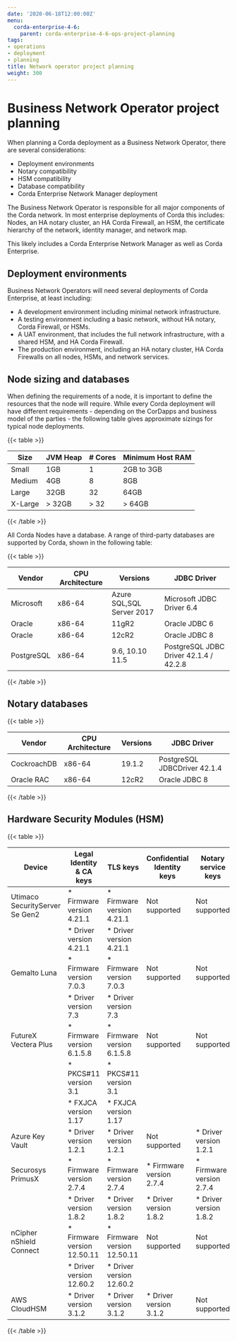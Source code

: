 ```yaml
---
date: '2020-06-18T12:00:00Z'
menu:
  corda-enterprise-4-6:
    parent: corda-enterprise-4-6-ops-project-planning
tags:
- operations
- deployment
- planning
title: Network operator project planning
weight: 300
---
```


# Business Network Operator project planning

When planning a Corda deployment as a Business Network Operator, there are several considerations:

- Deployment environments
- Notary compatibility
- HSM compatibility
- Database compatibility
- Corda Enterprise Network Manager deployment

The Business Network Operator is responsible for all major components of the Corda network. In most enterprise deployments
of Corda this includes: Nodes, an HA notary cluster, an HA Corda Firewall, an HSM, the certificate hierarchy of the network,
identity manager, and network map.

This likely includes a Corda Enterprise Network Manager as well as Corda Enterprise.

## Deployment environments

Business Network Operators will need several deployments of Corda Enterprise, at least including:

- A development environment including minimal network infrastructure.
- A testing environment including a basic network, without HA notary, Corda Firewall, or HSMs.
- A UAT environment, that includes the full network infrastructure, with a shared HSM, and HA Corda Firewall.
- The production environment, including an HA notary cluster, HA Corda Firewalls on all nodes, HSMs, and network services.

## Node sizing and databases

When defining the requirements of a node, it is important to define the resources that the node will require. While every
Corda deployment will have different requirements - depending on the CorDapps and business model of the parties - the
following table gives approximate sizings for typical node deployments.

{{< table >}}

|Size|JVM Heap|# Cores|Minimum Host RAM|
|------------|---------|-------|----------------|
|Small|1GB|1|2GB to 3GB|
|Medium|4GB|8|8GB|
|Large|32GB|32|64GB|
|X-Large|> 32GB|> 32|> 64GB|

{{< /table >}}

All Corda Nodes have a database. A range of third-party databases are supported by Corda, shown in the following table:

{{< table >}}

|Vendor|CPU Architecture|Versions|JDBC Driver|
|-------------------------------|------------------|------------------|------------------------|
|Microsoft|x86-64|Azure SQL,SQL Server 2017|Microsoft JDBC Driver 6.4|
|Oracle|x86-64|11gR2|Oracle JDBC 6|
|Oracle|x86-64|12cR2|Oracle JDBC 8|
|PostgreSQL|x86-64|9.6, 10.10 11.5|PostgreSQL JDBC Driver 42.1.4 / 42.2.8|

{{< /table >}}

## Notary databases

{{< table >}}

|Vendor|CPU Architecture|Versions|JDBC Driver|
|-------------------------------|------------------|------------------|--------------------|
|CockroachDB|x86-64|19.1.2|PostgreSQL JDBCDriver 42.1.4|
|Oracle RAC|x86-64|12cR2|Oracle JDBC 8|

{{< /table >}}

## Hardware Security Modules (HSM)

{{< table >}}

|Device|Legal Identity & CA keys|TLS keys|Confidential Identity keys|Notary service keys|
|-------------------------------|----------------------------|----------------------------|----------------------------|--------------------------|
| Utimaco SecurityServer Se Gen2| * Firmware version 4.21.1  | * Firmware version 4.21.1  | Not supported              | Not supported            |
|                               | * Driver version 4.21.1    | * Driver version 4.21.1    |                            |                          |
| Gemalto Luna                  | * Firmware version 7.0.3   | * Firmware version 7.0.3   | Not supported              | Not supported            |
|                               | * Driver version 7.3       | * Driver version 7.3       |                            |                          |
| FutureX Vectera Plus          | * Firmware version 6.1.5.8 | * Firmware version 6.1.5.8 | Not supported              | Not supported            |
|                               | * PKCS#11 version 3.1      | * PKCS#11 version 3.1      |                            |                          |
|                               | * FXJCA version 1.17       | * FXJCA version 1.17       |                            |                          |
| Azure Key Vault               | * Driver version 1.2.1     | * Driver version 1.2.1     | Not supported              | * Driver version 1.2.1   |
| Securosys PrimusX             | * Firmware version 2.7.4   | * Firmware version 2.7.4   | * Firmware version 2.7.4   | * Firmware version 2.7.4 |
|                               | * Driver version 1.8.2     | * Driver version 1.8.2     | * Driver version 1.8.2     | * Driver version 1.8.2   |
| nCipher nShield Connect       | * Firmware version 12.50.11| * Firmware version 12.50.11| Not supported              | Not supported            |
|                               | * Driver version 12.60.2   | * Driver version 12.60.2   |                            |                          |
| AWS CloudHSM                  | * Driver version 3.1.2     | * Driver version 3.1.2     | * Driver version 3.1.2     | Not supported            |

{{< /table >}}
